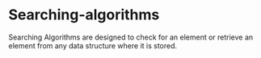 # Searching-algorithms

<p>
  Searching Algorithms are designed to check for an element or retrieve an element from any data structure where it is stored.
  </p>
